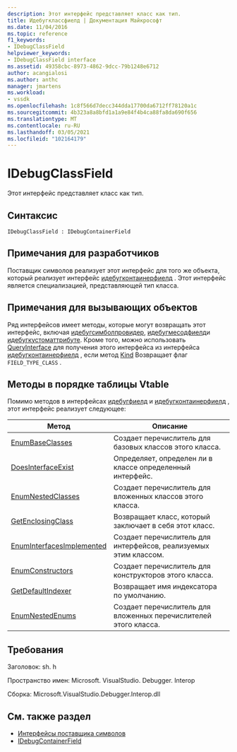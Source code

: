 ```yaml
---
description: Этот интерфейс представляет класс как тип.
title: Идебугклассфиелд | Документация Майкрософт
ms.date: 11/04/2016
ms.topic: reference
f1_keywords:
- IDebugClassField
helpviewer_keywords:
- IDebugClassField interface
ms.assetid: 49358cbc-8973-4862-9dcc-79b1248e6712
author: acangialosi
ms.author: anthc
manager: jmartens
ms.workload:
- vssdk
ms.openlocfilehash: 1c8f566d7decc344dda17700da6712ff78120a1c
ms.sourcegitcommit: 4b323a8a8bfd1a1a9e84f4b4ca88fa8da690f656
ms.translationtype: MT
ms.contentlocale: ru-RU
ms.lasthandoff: 03/05/2021
ms.locfileid: "102164179"
---
```

# <a name="idebugclassfield"></a>IDebugClassField
Этот интерфейс представляет класс как тип.

## <a name="syntax"></a>Синтаксис

```
IDebugClassField : IDebugContainerField
```

## <a name="notes-for-implementers"></a>Примечания для разработчиков
 Поставщик символов реализует этот интерфейс для того же объекта, который реализует интерфейс [идебугконтаинерфиелд](../../../extensibility/debugger/reference/idebugcontainerfield.md) . Этот интерфейс является специализацией, представляющей тип класса.

## <a name="notes-for-callers"></a>Примечания для вызывающих объектов
 Ряд интерфейсов имеет методы, которые могут возвращать этот интерфейс, включая [идебугсимболпровидер](../../../extensibility/debugger/reference/idebugsymbolprovider.md), [идебугмесодфиелд](../../../extensibility/debugger/reference/idebugmethodfield.md)и [идебугкустоматтрибуте](../../../extensibility/debugger/reference/idebugcustomattribute.md). Кроме того, можно использовать [QueryInterface](/cpp/atl/queryinterface) для получения этого интерфейса из интерфейса [идебугконтаинерфиелд](../../../extensibility/debugger/reference/idebugcontainerfield.md) , если метод [Kind](../../../extensibility/debugger/reference/idebugfield-getkind.md) Возвращает флаг `FIELD_TYPE_CLASS` .

## <a name="methods-in-vtable-order"></a>Методы в порядке таблицы Vtable
 Помимо методов в интерфейсах [идебугфиелд](../../../extensibility/debugger/reference/idebugfield.md) и [идебугконтаинерфиелд](../../../extensibility/debugger/reference/idebugcontainerfield.md) , этот интерфейс реализует следующее:

|Метод|Описание|
|------------|-----------------|
|[EnumBaseClasses](../../../extensibility/debugger/reference/idebugclassfield-enumbaseclasses.md)|Создает перечислитель для базовых классов этого класса.|
|[DoesInterfaceExist](../../../extensibility/debugger/reference/idebugclassfield-doesinterfaceexist.md)|Определяет, определен ли в классе определенный интерфейс.|
|[EnumNestedClasses](../../../extensibility/debugger/reference/idebugclassfield-enumnestedclasses.md)|Создает перечислитель для вложенных классов этого класса.|
|[GetEnclosingClass](../../../extensibility/debugger/reference/idebugclassfield-getenclosingclass.md)|Возвращает класс, который заключает в себя этот класс.|
|[EnumInterfacesImplemented](../../../extensibility/debugger/reference/idebugclassfield-enuminterfacesimplemented.md)|Создает перечислитель для интерфейсов, реализуемых этим классом.|
|[EnumConstructors](../../../extensibility/debugger/reference/idebugclassfield-enumconstructors.md)|Создает перечислитель для конструкторов этого класса.|
|[GetDefaultIndexer](../../../extensibility/debugger/reference/idebugclassfield-getdefaultindexer.md)|Возвращает имя индексатора по умолчанию.|
|[EnumNestedEnums](../../../extensibility/debugger/reference/idebugclassfield-enumnestedenums.md)|Создает перечислитель для вложенных перечислителей этого класса.|

## <a name="requirements"></a>Требования
 Заголовок: sh. h

 Пространство имен: Microsoft. VisualStudio. Debugger. Interop

 Сборка: Microsoft.VisualStudio.Debugger.Interop.dll

## <a name="see-also"></a>См. также раздел
- [Интерфейсы поставщика символов](../../../extensibility/debugger/reference/symbol-provider-interfaces.md)
- [IDebugContainerField](../../../extensibility/debugger/reference/idebugcontainerfield.md)
